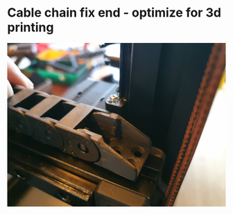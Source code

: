 # Cable chain fix end - optimize for 3d printing


![Image/10x11_fixed_end.jpg](Image/10x11_fixed_end.jpg)
